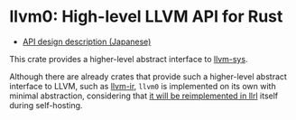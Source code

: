 # llvm0: High-level LLVM API for Rust

- [API design description (Japanese)](https://zenn.dev/yubrot/articles/37b6724e41fd3c)

This crate provides a higher-level abstract interface to [llvm-sys](https://crates.io/crates/llvm-sys).

Although there are already crates that provide such a higher-level abstract interface to LLVM, such as [llvm-ir](https://crates.io/crates/llvm-ir), `llvm0` is implemented on its own with minimal abstraction, considering that [it will be reimplemented in llrl](../llvm1) itself during self-hosting.

